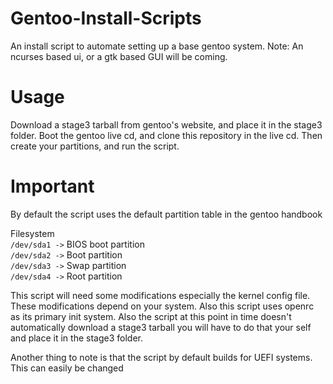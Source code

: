 # Gentoo-Install-Scripts
An install script to automate setting up a base gentoo system. Note: An ncurses based ui, or a gtk based GUI will be coming.

# Usage
Download a stage3 tarball from gentoo's website, and place it in the stage3 folder. Boot the gentoo live cd, and clone this repository in the live cd. Then create your partitions, and run the script. 

# Important 
By default the script uses the default partition table in the gentoo handbook

Filesystem<br />
`/dev/sda1 ->` BIOS boot partition<br />
`/dev/sda2 ->` Boot partition<br />
`/dev/sda3 ->` Swap partition<br />
`/dev/sda4 ->` Root partition<br />
 
This script will need some modifications especially the kernel config file. These modifications depend on your system. Also this script uses openrc as its primary init system. Also the script at this point in time doesn't automatically download a stage3 tarball you will have to do that your self and place it in the stage3 folder.

Another thing to note is that the script by default builds for UEFI systems. This can easily be changed

